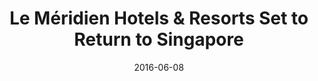 ---
layout: post
title: Le Méridien Hotels & Resorts Set to Return to Singapore
date:   2016-06-08
file_url: /resources/news/files/20160608_IP_Media-Release_Le_Méridien_Returns_to_Singapore.pdf
---